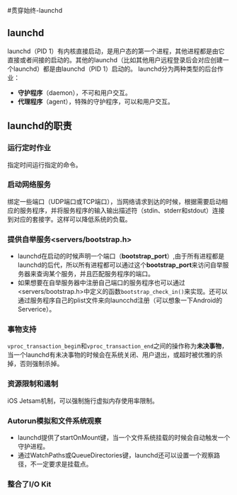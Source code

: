 #贯穿始终-launchd

## launchd
launchd（PID 1）有内核直接启动，是用户态的第一个进程，其他进程都是由它直接或者间接的启动的。其他的launchd（比如其他用户远程登录后会对应创建一个launchd）都是由launchd（PID 1）启动的。
launchd分为两种类型的后台作业：

- **守护程序**（daemon），不可和用户交互。
- **代理程序**（agent），特殊的守护程序，可以和用户交互。

## launchd的职责

### 运行定时作业
指定时间运行指定的命令。

### 启动网络服务
绑定一些端口（UDP端口或TCP端口），当网络请求到达的时候，根据需要启动相应的服务程序，并将服务程序的输入输出描述符（stdin、stderr和stdout）连接到对应的套接字。这样可以降低系统的负载。

### 提供自举服务<servers/bootstrap.h>
- launchd在启动的时候声明一个端口（**bootstrap_port**）,由于所有进程都是launchd的后代，所以所有进程都可以通过这个**bootstrap_port**来访问自举服务器来查询某个服务，并且匹配服务程序的端口。
- 如果想要在自举服务器中注册自己端口的服务程序也可以通过<servers/bootstrap.h>中定义的函数`bootstrap_check_in()`来实现。还可以通过服务程序自己的plist文件来向launcchd注册（可以想象一下Android的Serverice）。

### 事物支持
`vproc_transaction_begi`n和`vproc_transaction_end`之间的操作称为**未决事物**，当一个launchd有未决事物的时候会在系统关闭、用户退出，或超时被优雅的杀掉，否则强制杀掉。

### 资源限制和遏制
iOS Jetsam机制，可以强制施行虚拟内存使用率限制。

### Autorun模拟和文件系统观察
- launchd提供了startOnMount键，当一个文件系统挂载的时候会自动触发一个守护进程。
- 通过WatchPaths或QueueDirectories键，launchd还可以设置一个观察路径，不一定要求是挂载点。

### 整合了I/O Kit















